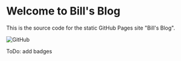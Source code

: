 # Welcome to Bill's Blog

This is the source code for the static GitHub Pages site "Bill's Blog".

![GitHub](https://img.shields.io/github/license/BillHertzing/main)

ToDo: add badges

